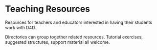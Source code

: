 # Teaching Resources

Resources for teachers and educators interested in having their students work with D4D.

Directories can group together related resources. Tutorial exercises, suggested structures, support material all welcome.
